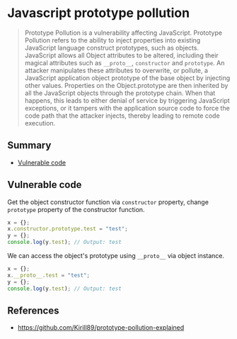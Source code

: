 # Javascript prototype pollution

> Prototype Pollution is a vulnerability affecting JavaScript. Prototype Pollution refers to the ability to inject properties into existing JavaScript language construct prototypes, such as objects. JavaScript allows all Object attributes to be altered, including their magical attributes such as `__proto__`, `constructor` and `prototype`. An attacker manipulates these attributes to overwrite, or pollute, a JavaScript application object prototype of the base object by injecting other values. Properties on the Object.prototype are then inherited by all the JavaScript objects through the prototype chain. When that happens, this leads to either denial of service by triggering JavaScript exceptions, or it tampers with the application source code to force the code path that the attacker injects, thereby leading to remote code execution.

## Summary

- [Vulnerable code](#vulnerable-code)

## Vulnerable code

Get the object constructor function via `constructor` property, change `prototype` property of the constructor function.
```js
x = {};
x.constructor.prototype.test = "test";
y = {};
console.log(y.test); // Output: test
```

We can access the object's prototype using `__proto__` via object instance.
```js
x = {};
x.__proto__.test = "test";
y = {};
console.log(y.test); // Output: test
```

## References

- https://github.com/Kirill89/prototype-pollution-explained